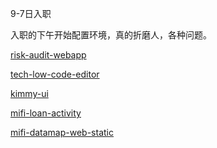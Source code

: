 9-7日入职

入职的下午开始配置环境，真的折磨人，各种问题。

[risk-audit-webapp](其他/实习记录/risk-audit-webapp/index)

[tech-low-code-editor](其他/实习记录/tech-low-code-editor/index)

[kimmy-ui](其他/实习记录/kimmy-ui/index)

[mifi-loan-activity](其他/实习记录/mifi-loan-activity/index)   

[mifi-datamap-web-static](其他/实习记录/mifi-datamap-web-static/index)